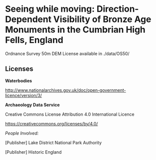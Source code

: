 # Seeing while moving: Direction-Dependent Visibility of Bronze Age Monuments in the Cumbrian High Fells, England

Ordnance Survey 50m DEM License available in ./data/OS50/

Licenses
---------------

**Waterbodies**

http://www.nationalarchives.gov.uk/doc/open-government-licence/version/3/

**Archaeology Data Service**

 Creative Commons License Attribution 4.0 International Licence

https://creativecommons.org/licenses/by/4.0/

<i>People Involved:</i>

[Publisher] Lake District National Park Authority

[Publisher] Historic England